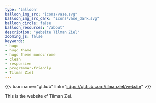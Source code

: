 ```yaml
---
type: 'balloon'
balloon_img_src: "icons/vase.svg"
balloon_img_src_dark: "icons/vase_dark.svg"
balloon_circle: false
balloon_resources: "/about"
description: "Website Tilman Ziel"
zooming_js: false
keywords:
- hugo
- hugo theme
- hugo theme monochrome
- clean
- responsive
- programmer-friendly
- Tilman Ziel
---
```


{{< icon name="github" link="https://github.com/tilmanziel/website" >}}

This is the website of Tilman Ziel. 
